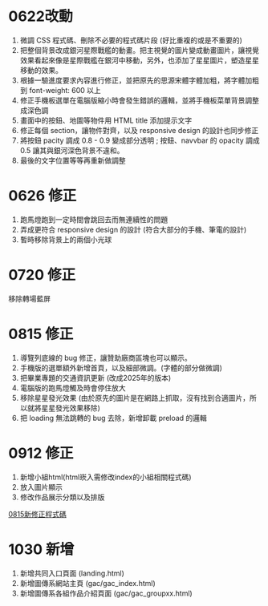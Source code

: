 # 0622改動

1. 微調 CSS 程式碼、刪除不必要的程式碼片段 (好比重複的或是不重要的)  
2. 把整個背景改成銀河星際戰艦的動畫。把主視覺的圖片變成動畫圖片，讓視覺效果看起來像是星際戰艦在銀河中移動，另外，也添加了星星圖片，塑造星星移動的效果。  
3. 根據一驗進度要求內容進行修正，並把原先的思源宋體字體加粗，將字體加粗到 font-weight: 600 以上  
4. 修正手機板選單在電腦版縮小時會發生錯誤的邏輯，並將手機板菜單背景調整成深色調  
5. 畫面中的按鈕、地圖等物件用 HTML title 添加提示文字  
6. 修正每個 section，讓物件對齊，以及 responsive design 的設計也同步修正  
7. 將按鈕 pacity 調成 0.8 - 0.9  變成部分透明 ; 按鈕、navvbar 的 opacity 調成 0.5 讓其與銀河深色背景不違和。  
8. 最後的文字位置等等再重新做調整

# 0626 修正
1. 跑馬燈跑到一定時間會跳回去而無連續性的問題
2. 弄成更符合 responsive design 的設計 (符合大部分的手機、筆電的設計)  
3. 暫時移除背景上的兩個小光球

# 0720 修正 
移除轉場藍屏

# 0815 修正 
1. 導覽列底線的 bug 修正，讓贊助廠商區塊也可以顯示。   
2. 手機版的選單額外新增首頁，以及細部微調。(字體的部分做微調)    
3. 把畢業專題的交通資訊更新 (改成2025年的版本)    
4. 電腦版的跑馬燈觸及時會停住放大  
5. 移除星星發光效果 (由於原先的圖片是在網路上抓取，沒有找到合適圖片，所以就將星星發光效果移除)  
6. 把 loading 無法跳轉的 bug 去除，新增卸載 preload 的邏輯

# 0912 修正
1. 新增小組html(html崁入需修改index的小組相關程式碼)
2. 放入圖片顯示
3. 修改作品展示分類以及排版

[0815新修正程式碼](https://github.com/liangweihan/project_web/tree/master/0815)  

# 1030 新增
1. 新增共同入口頁面 (landing.html)
2. 新增圖傳系網站主頁 (gac/gac_index.html)
3. 新增圖傳系各組作品介紹頁面 (gac/gac_groupxx.html)
